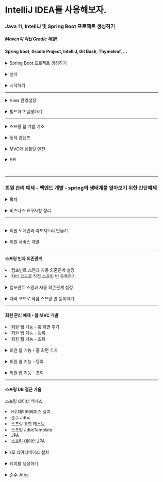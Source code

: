 # IntelliJ IDEA를 사용해보자.

### Java 11, IntelliJ 및 Spring Boot 프로젝트 생성하기
##### Maven이 아닌 Gradle 체험!
#### Spring boot, Gradle Project, IntelliJ, Git Bash, Thymeleaf, ...
<details>
    <summary>Spring Boot 프로젝트 생성하기</summary>
    </br>
    <p>스프링 부트 스타터 사이트로 이동해서 스프링 프로젝트 생성하기</p>
    <p><a href="https://start.spring.io" >https://start.spring.io</a></p>
    <p>참고 : 버전에서 (SNAPSHOT) 혹은 다른 영어가 붙은 버전은 정식 RELEASE된 버전이 아니다.</p>
    <p>Dependencies : Spring Web, Thymeleaf</p>
    <p>* build.gradle</p>
    <pre>
    <code>
    plugins {
	id 'org.springframework.boot' version '2.7.5'
	id 'io.spring.dependency-management' version '1.0.15.RELEASE'
	id 'java'
}

group = 'hello'
version = '0.0.1-SNAPSHOT'
sourceCompatibility = '11'

repositories {
	mavenCentral()
}

dependencies {
	implementation 'org.springframework.boot:spring-boot-starter-thymeleaf'
	implementation 'org.springframework.boot:spring-boot-starter-web'
	testImplementation 'org.springframework.boot:spring-boot-starter-test'
	developmentOnly 'org.springframework.boot:spring-boot-devtools'
}

tasks.named('test') {
	useJUnitPlatform()
}
    </code>
    </pre>
</details>
</br>

<details>
    <summary>설치</summary>
    </br>
    <p>JDK 8 버전을 받을 때와 동일하게 설치한다.</p>
    <p>다만, 이번 연습은 JDK 11을 사용하기 때문에 11을 설치.<a href="https://www.oracle.com/kr/java/technologies/javase/jdk11-archive-downloads.html">JDK 11 설치링크</a></p>
    <p>IntelliJ는 그냥 알아서 무료판 받아서 하면 된다.</p>
    <p><a href="https://goddaehee.tistory.com/195">IntelliJ 설치 참고</a></p>
</details>
</br>

<details>
    <summary>시작하기</summary>
    </br>
    <p>동작 확인</p>
    <li>기본 메인 클래스 실행</li>
    <li>스프링 부트 메인 실행 후 에러페이지로 간단하게 동작 확인( http://localhost:8080 )</li>
    <hr>
    <li >IntelliJ Gradle 대신에 자바 직접 실행 설정하기</li>
    <ul><p>상단 탭 메뉴 중 FIle => Settings => gradle 검색</p></ul>
    <ul><p>Build and run using 및 Run tests using 값 => 'IntelliJ IDEA'로 변경</p></ul>
    <ul><p>참고 : 윈도우에서 단축키 조회하기 : File => Settings => keymap</p></ul>
    <ul><p>Refactor This 단축키 : Ctrl + Alt + Shift + T</p></ul>
    </br>
    <li >IntelliJ JDK 설치 확인</li>
    <ul><li >프로젝트 JDK 설정</li></ul>
    <ul><li >gradle JDK 설정</li></ul>
    </br>
    <p>프로젝트 JDK 설정 확인</p>
    <p>* Windows: File => Project Structure(Ctrl+Alt+Shift+S) => Project SDK에서 java 버전 확인</br>
    * Mac: File => Project Structure (⌘;) => Project SDK에서 java 버전 확인</p>
    </br>
    <p>gradle JDK 설정 ( 위에서 설정 완료 )</p>
    <p>* Windows: File Settings(Ctrl+Alt+S)
    </br>
    * Mac: IntelliJ IDEA | Preferences(⌘,)</p>
    <p> Build and run using를 IntelliJ IDEA로 선택</br>
    Build tests using를 IntelliJ IDEA로 선택</br>
    Gradle JVM을 새로 설치한 자바 11로 지정</p>
    </br>
    <hr>
    <p>라이브러리 살펴보기</p>
    </br>
    <li >Gradle은 의존관계가 있는 라이브러리를 함께 다운로드 함.</li>
    </br>
    <p>스프링 부트 라이브러리</p>
    <li>
    spring-boot-starter-web
    <li>spring-boot-starter-tomcat: 톰캣 (웹서버)</li>
    <li>spring-webmvc: 스프링 웹 MVC</li>
    <li>spring-boot-starter-thymeleaf: 타임리프 템플릿 엔진(View)</li>
    <li>spring-boot-starter(공통): 스프링 부트 + 스프링 코어 + 로깅
    <li>spring-boot
    <ul>* spring-core</ul>
    </li>
    <li>spring-boot-starter-logging
    <ul>* logback, slf4j</ul>
    </li></li></li>
    </br>
    <p>테스트 라이브러리</P>
    <li>spring-boot-starter-test
    <ul>* junit: 테스트 프레임워크</ul>
    <ul>* mockito: 목 라이브러리</ul>
    <ul>* assertj: 테스트 코드를 좀 더 편하게 작성하게 도와주는 라이브러리</ul>
    <ul>* spring-test-: 스프링 통합 테스트 지원</ul>
    </li>
</details>
<hr>
<details>
    <summary >View 환경설정</summary>
    <li>Welcome Page 만들기</li>
    <code>
    resoures/static/index.html
    </code>

    
    <!DOCTYPE html>
    <html lang="ko">
    <head>
        <meta charset="UTF-8">
        <title>Hello</title>
    </head>
    <body>
    <p>Hello 인데요?</p>
    <a href="/hello">hello</a>
    </body>
    </html>
<li>스프링 부트가 제공하는 Welcome Page기능</li>
<ul><li><code>static/index.html</code>을 올려두면 Welcome page 기능을 제공한다.</li></ul>
<ul><li><a href="https://docs.spring.io/spring-boot/docs/2.3.1.RELEASE/reference/html/spring-boot-features.html#boot-features-spring-mvc-welcome-page">2.3.1.RELEASE버전 문서</a></li></ul>
</br>
<p>Thymeleaf템플릿 엔진</p>
<li>thymeleaf 공식 사이트:<a href=" https://www.thymeleaf.org/">https://www.thymeleaf.org/</a></li>
<li>스프링 공식 튜토리얼: <a href="https://spring.io/guides/gs/serving-web-content/">링크</a></li>
<li>스프링부트 메뉴얼: <a href="https://docs.spring.io/spring-boot/docs/2.3.1.RELEASE/reference/
html/spring-boot-features.html#boot-features-spring-mvc-template-engines">링크 지금 쓰는것은 2.7.5 버전인데 강의에서 (2.3.1.버전 사용중)</a></li>
<hr>
<code>src/main/java/helo.hellospring.controller/HelloController.java</code>
<pre>
<code>
@Controller
public class HelloController {
    @GetMapping("hello")
    public String hello(Model model) {
    model.addAttribute("data", "hello!!");
    return "hello";
    }
}
</code>
</pre>
</br>
<code>resources/templates/hello.html</code>

    <!DOCTYPE HTML>
    <html xmlns:th="http://www.thymeleaf.org">
    <head>
    <title>Hello</title>
    <meta http-equiv="Content-Type" content="text/html; charset=UTF-8" />
    </head>
    <body>
    <p th:text="'안녕하세요. ' + ${data}" >안녕하세요. 손님</p>
    </body>
    </html>
<p>thymeleaf 템플릿엔진 동작 확인</p>
<li>실행주소 : <a href="http://localhost:8080/hello">http://localhost:8080/hello</a></li>
</br>
<li>컨트롤러에서 리턴 값으로 문자를 반환하면 뷰 리졸버( viewResolver )가 화면을 찾아서 처리한다.
    <ul>스프링 부트 템플릿엔진 기본 viewName 매핑</ul>
    <ul>resources:templates/ +{ViewName}+ .html</ul>
</li>
<p> 참고: spring-boot-devtools 라이브러리를 추가하면, html 파일을 컴파일만 해주면 서버 재시작 없이
View 파일 변경이 가능하다.
> 인텔리J 컴파일 방법: 메뉴 build => Recompile</br>구글링해서 devtools 라이브러리 추가 가능.</p>
</details>
</br>
<details>
    <summary>빌드하고 실행하기</summary>
    </br>
    <li>콘솔로 이동</li>
    <ul><li>./gradlew build</li></ul>
    <ul><li>cd build/libs</li></ul>
    <ul><li>java -jar hello-spring-0.0.1-SNAPSHOT.jar</li></ul>
    <ul><li>실행 확인</li></ul>
    </br>
    <p>윈도우 사용자를 위한 팁</P>
    <li>콘솔로 이동 => cmd로 이동</li>
    <li>./gradlew => gradlew.bat 실행</li>
    <li>cmd에서 gradlew.bat를 실행하려면 gradlew하고 엔터.</li>
    <li>gradlew build</li>
    <li>폴더 목록 확인 dir (git bash에서는 ls)</li>
    <li>윈도우에서 Git bash 터미널 사용하기 <a href="https://www.inflearn.com/questions/53961">링크</a></li>
</details>
<hr>
<details>
    <summary>스프링 웹 개발 기초</summary>
    <li>정적 컨텐츠</li>
    <li>MVC와 템플릿 엔진</li>
    <details>
        <summary>API</summary>
        <p>쉽게 말하면, JSON이라는 데이터 포맷으로 클라이언트에게 데이터를 전달하는 방식.</p>
        <p>Vue, React등 API로 데이터만 내려주면 화면은 클라이언트가 알아서 그리고 정리하는 방식.</p>
        <p>혹은 서버끼리 통신할 때.</p>
    </details>
</details>
</br>
<details>
    <summary>정적 컨텐츠</summary>
    <p>스프링 부트 정적 컨텐츠 기능</p>
    <a href="https://docs.spring.io/spring-boot/docs/2.3.1.RELEASE/reference/html/spring-boot-features.html#boot-features-spring-mvc-static-content">https://docs.spring.io/spring-boot/docs/2.3.1.RELEASE/reference/html/spring-boot-features.html#boot-features-spring-mvc-static-content</a>
    </br>
<code>resources/static/hello-static.html</code> 

    <!DOCTYPE HTML>
    <html>
    <head>
    <title>static content</title>
    <meta http-equiv="Content-Type" content="text/html; charset=UTF-8" />
    </head>
    <body>
    정적 컨텐츠 입니다.
    </body>
    </html>

<p><a href="http://localhost:8080/hello-static.html">실행</a></p>
</details>
</br>
<details>
    <summary>MVC와 템플릿 엔진</summary>
    <p>MVC : Model, View, Controller</p>
    </br>
    <p>Controller</p>
    <pre><code>
@Controller
public class HelloController {
    @GetMapping("hello-mvc")
    public String helloMvc(@RequestParam("name") String name, Model model) {
    model.addAttribute("name", name);
    return "hello-template";
    }
}
    </code></pre>
    </br>
    <p>View</p>
    <code>resources/templates/hello-template.html</code>

    <html xmlns:th="http://www.thymeleaf.org">
    <body>
    <p th:text="'hello ' + ${name}">hello! empty</p>
    </body>
    </html>

<p>실행 : <a href="http://localhost:8080/hello-mvc?name=spring!!!">http://localhost:8080/hello-mvc?name=spring!!!</a></p>
</details>
</br>
<details>
    <summary>API</summary>
    </br>
    <p>@ResponseBody 문자 반환</p>
    <pre><code>
@Controller
public class HelloController {
    @GetMapping("hello-string")
    @ResponseBody
    public String helloString(@RequestParam("name") String name) {
    return "hello " + name;
    }
}
    </code></pre>
    <li>@ResponseBody를 사용하여 뷰 리졸버(viewResolver)를 사용하지 않게 되었음.</li>
    <li>대신, Http의 Body에 문자 내용을 직접 반환시켜 문자를 나타냄</li>
<p><a href="http://localhost:8080/hello-string?name=spring!!!">http://localhost:8080/hello-string?name=spring!!!</a></p>
<p>출력 화면 : hello spring!!!</p>
</br>
<p>@ResponseBody 객체 반환 (JSON)</p>
<pre><code>
@Controller
public class HelloController {
    @GetMapping("hello-api")
    @ResponseBody
    public Hello helloApi(@RequestParam("name") String name) {
        Hello hello = new Hello();
        hello.setName(name);
        return hello;
    }
    static class Hello {
        private String name;
        public String getName() {
            return name;
        }
        public void setName(String name) {
            this.name = name;
        }
    }
}
</code></pre>
<li>@ResponseBody를 사용하고, 객체를 반환하면 객체가 JSON으로 변환되어 나타난다.</li>
<ul><li>Spring의 Container에서 @ResponseBody가 있으면, HttpMessageConverter가 동작한다.</li></ul>
<ul><li>기본 문자처리: StringHttpMessageConverter</li></ul>
<ul><li>기본 객체처리: MappingJackson2HttpMessageConverter</li></ul>
<ul><li>byte 처리 등등 기타 여러 HttpMessageConverter가 기본으로 등록되어 있음</li></ul>
</br>
<p>참고: 클라이언트의 HTTP Accept 해더와 서버의 컨트롤러 반환 타입 정보 둘을 조합해서
HttpMessageConverter 가 선택된다.</p>
</details>
</br></br>
<hr>

### 회원 관리 예제 - 백엔드 개발 - spring의 생태계를 알아보기 위한 간단예제
<details>
    <summary>목차</summary>
    <li>비즈니스 요구사항 정리</li>
    <li>회원 도메인과 리포지토리 만들기</li>
    <li>회원 리포지토리 테스트 케이스 작성</li>
    <li>회원 서비스 개발</li>
    <li>회원 서비스 테스트</li>
</details>
</br>
<details>
    <summary>비즈니스 요구사항 정리</summary>
    <li>데이터: 회원ID, 이름</li>
    <li>기능: 회원 등록, 조회</li>
    <li>아직 데이터 저장소가 선정되지 않았음.(가상 시나리오)</li>
    </br>
    <p>일반적인 웹 어플리케이션 계층 구조</p>
    <img src="./일반적 웹어플리케이션 구조.png">
    <li>컨트롤러: 웹 MVC의 컨트롤러 역할</li>
    <li>서비스: 핵심 비즈니스 로직 구현</li>
    <li>리포지토리: 데이터베이스에 접근, 도메인 객체를DB에 저장하고 관리</li>
    <li>도메인: 비즈니스 도메인 객체, ex)회원, 주문, 쿠폰 등등 주로 데이터베이스에 저장하고 관리</li>
    </br>
    <p>클래스 의존관계</p>
    <img src="./클래스 의존관계.png">
    <li>아직 데이터 저장소가 선정되기 전, 우선 인터페이스로 구현 클래스를 변경할 수 있도록 설계</li>
    <li>데이터 저장소는 RDB, NoSQL 등등 다양한 저장소를 고민중인 상황으로 가정한다.</li>
    <li>개발을 진행하기 위해서 초기 개발 단계에서는 구현체로 가벼운 메모리 기반의 데이터 저장소 사용</li>
</details>
<hr>
</br>
<details>
    <summary>회원 도메인과 리포지토리 만들기</summary>
    </br>
    <p>회원 객체</p>

    package hello.hellospring.domain;
    public class Member {
        
        private Long id;
        private String name;
        public Long getId() {
            return id;
        }
        public void setId(Long id) {
            this.id = id;
        }
        public String getName() {
            return name;
        }
        public void setName(String name) {
            this.name = name;
        }
    }
</br>
    <p>회원 리포지토리 인터페이스</p>

    package hello.hellospring.repository;
    import hello.hellospring.domain.Member;
    import java.util.List;
    import java.util.Optional;
    public interface MemberRepository {
        Member save(Member member);
        Optional<Member> findById(Long id);
        Optional<Member> findByName(String name);
        List<Member> findAll();
    }
</br>
    <p>회원 리포지토리 메모리 구현체</p>

    package hello.hellospring.repository;
    import hello.hellospring.domain.Member;
    import java.util.*;
    /**
    * 동시성 문제가 고려되어 있지 않음, 실무에서는 ConcurrentHashMap, AtomicLong 사용 고려
    */
    public class MemoryMemberRepository implements MemberRepository {
        private static Map<Long, Member> store = new HashMap<>();
        private static long sequence = 0L;
        @Override
        public Member save(Member member) {
            member.setId(++sequence);
            store.put(member.getId(), member);
            return member;
        }
        @Override
        public Optional<Member> findById(Long id) {
            return Optional.ofNullable(store.get(id));
        }
        @Override
        public List<Member> findAll() {
            return new ArrayList<>(store.values());
        }
        @Override
        public Optional<Member> findByName(String name) {
            return store.values().stream()
            .filter(member -> member.getName().equals(name))
            .findAny();
        }
        public void clearStore() {
            store.clear();
        }
    }
    
</br>
<h4>회원 리포지토리 테스트 케이스 작성</h4>
<p>개발한 기능을 실행해서 테스트 할 때 자바의 main 메서드를 통해서 실행하거나, 웹 애플리케이션의
컨트롤러를 통해서 해당 기능을 실행한다. 이러한 방법은 준비하고 실행하는데 오래 걸리고, 반복 실행하기
어렵고 여러 테스트를 한번에 실행하기 어렵다는 단점이 있다. 자바는 JUnit이라는 프레임워크로 테스트를
실행해서 이러한 문제를 해결한다.</p>
</br>
<p>src/test/java 하위 폴더에 생성하기 - test 폴더가 포인트</p>

    package hello.hellospring.repository;
    import hello.hellospring.domain.Member;
    import org.junit.jupiter.api.AfterEach;
    import org.junit.jupiter.api.Test;
    import java.util.List;
    import java.util.Optional;
    import static org.assertj.core.api.Assertions.*;
    class MemoryMemberRepositoryTest {
            MemoryMemberRepository repository = new MemoryMemberRepository();
        @AfterEach
        public void afterEach() {
            repository.clearStore();
        }
        @Test
        public void save() {
            //given
            Member member = new Member();
            member.setName("spring");
            //when
            repository.save(member);
            //then
            Member result = repository.findById(member.getId()).get();
            assertThat(result).isEqualTo(member);
        }
        @Test
        public void findByName() {
            //given
            Member member1 = new Member();
            member1.setName("spring1");
            repository.save(member1);
            Member member2 = new Member();
            member2.setName("spring2");
            repository.save(member2);
            //when
            Member result = repository.findByName("spring1").get();
            //then
            assertThat(result).isEqualTo(member1);
        }
        @Test
        public void findAll() {
            //given
            Member member1 = new Member();
            member1.setName("spring1");
            repository.save(member1);
            Member member2 = new Member();
            member2.setName("spring2");
            repository.save(member2);
            //when
            List<Member> result = repository.findAll();
            //then
            assertThat(result.size()).isEqualTo(2);
        }
    }

<li>@AfterEach : 한번에 여러 테스트를 실행하면 메모리 DB에 직전 테스트의 결과가 남을 수 있다. 이렇게
되면 다음 이전 테스트 때문에 다음 테스트가 실패할 가능성이 있다. @AfterEach 를 사용하면 각 테스트가
종료될 때 마다 이 기능을 실행한다. 여기서는 메모리 DB에 저장된 데이터를 삭제한다.</li>
<li>테스트는 각각 독립적으로 실행되어야 하며, 테스트 순서에 의존관계가 있는 것은 좋은 테스트가 아니다.</li>
</details>
</br>
<details>
    <summary>회원 서비스 개발</summary>

    package hello.hellospring.service;
    import hello.hellospring.domain.Member;
    import hello.hellospring.repository.MemberRepository;
    import java.util.List;
    import java.util.Optional;
    public class MemberService {
        private final MemberRepository memberRepository = new
        MemoryMemberRepository();
        /**
        * 회원가입
        */
        public Long join(Member member) {
        validateDuplicateMember(member); //중복 회원 검증
        memberRepository.save(member);
        return member.getId();
        }
        private void validateDuplicateMember(Member member) {
        memberRepository.findByName(member.getName())
        .ifPresent(m -> {
        throw new IllegalStateException("이미 존재하는 회원입니다.");
        });
        }
        /**
        * 전체 회원 조회
        */
        public List<Member> findMembers() {
        return memberRepository.findAll();
        }
        public Optional<Member> findOne(Long memberId) {
        return memberRepository.findById(memberId);
        }
    }
</br>
    <h4>회원 서비스 테스트</h4>
    <p>기존에는 회원 서비스가 메모리 회원 리포지토리를 직접 생성하게 함.</p>
    <P>참고 : MemberService클래스에서 Test를 위해 단축키 : Ctrl + Shift + T 를 사용하여 테스트 클래스 바로 만들기</p>

    public class MemberService {
    private final MemberRepository memberRepository = 
    new MemoryMemberRepository();
    }

</br>
    <p>회원 리포지토리의 코드가 회원 서비스 코드를 DI가능하게 변경</p>
    
    public class MemberService {
        // Test 할 때 다른 리포지터리를 참조 하는 것을 방지하기 위해
        // 직접 생성한 리포지토리를 DI가능하게 변경
        private final MemberRepository memberRepository;
        public MemberService(MemberRepository memberRepository) {
        this.memberRepository = memberRepository;
        }
        ...
    }

<p>회원 서비스 테스트</p>
<pre><code>
package hello.hellospring.service;
import hello.hellospring.domain.Member;
import hello.hellospring.repository.MemoryMemberRepository;
import org.junit.jupiter.api.BeforeEach;
import org.junit.jupiter.api.Test;
import static org.assertj.core.api.Assertions.*;
import static org.junit.jupiter.api.Assertions.*;
// Test자동완성 단축키 : Ctrl + Shift + T
class MemberServiceTest {
    // new 로 생성하면 다른 인스턴스로 사용하여 디비가 달라 질 수 있다.
    // MemberService에서 코드 수정했음. 생성자만듬.
    MemberService memberService;
    MemoryMemberRepository memberRepository;

    // MemberRepository 를 생성하기 전에 MemberService에서 미리 넣어준다.
    // MemberService 입장에서 DI된 상태.
    @BeforeEach
    public void beforeEach() {
    memberRepository = new MemoryMemberRepository();
    memberService = new MemberService(memberRepository);
    }

    @AfterEach
    public void afterEach() {
    memberRepository.clearStore();
    }

    // 테스트는 메소드를 한글로 해도 상관없다.
    // 확인하기가 아주 편리해짐. 기본은 영어지만 상관없음.
    // 빌드될 때 테스트 코드는 포함되지 않기 때문.
    @Test
    public void 회원가입() throws Exception {
    //Given
    Member member = new Member();
    member.setName("hello");
    //When
    Long saveId = memberService.join(member);
    //Then
    Member findMember = memberRepository.findById(saveId).get();
    assertEquals(member.getName(), findMember.getName());
    }
    @Test
    public void 중복_회원_예외() throws Exception {
    //Given
    Member member1 = new Member();
    member1.setName("spring");
    Member member2 = new Member();
    member2.setName("spring");
    //When
    memberService.join(member1);
    IllegalStateException e = assertThrows(IllegalStateException.class,
    () -> memberService.join(member2));//예외가 발생해야 한다.
    assertThat(e.getMessage()).isEqualTo("이미 존재하는 회원입니다.");

    // try-catch 문으로 잡을 수 있지만, 로직이 복잡해지고 try-catch 를 잡기가 애매하다
        /*
        try {
            memberService.join(member2);
            fail();
        } catch (IllegalStateException e) {
            assertThat(e.getMessage()).isEqualTo("이미 존재하는 회원입니다.");
        }
        */
    }
}
</code></pre>
</br>
<p>@BeforeEach : 각 테스트 실행 전에 호출된다. 테스트가 서로 영향이 없도록 항상 새로운 객체를 생성하고, 
의존관계도 새로 맺어준다.</p>
</details>
<hr>
<h4>스프링 빈과 의존관계</h4>
<li>컴포넌트 스캔과 자동 의존관계 설정</li>
<li>자바 코드로 직접 스프링 빈 등록하기</li>
</br>
<details>
    <summary>컴포넌트 스캔과 자동 의존관계 설정</summary>
    <p>회원 컨트롤러가 회원서비스와 회원 리포지토리를 사용할 수 있게 의존관계를 준비.</p>
    </br>
    <h6>회원 컨트롤러에 의존관계 추가<h6>
<pre><code>
package hello.hellospring.controller;
import hello.hellospring.service.MemberService;
import org.springframework.beans.factory.annotation.Autowired;
import org.springframework.stereotype.Controller;
@Controller
public class MemberController {
    private final MemberService memberService;
    @Autowired
    public MemberController(MemberService memberService) {
    this.memberService = memberService;
    }
}

</code></pre>

<li>생성자에 @Autowired 가 있으면 스프링이 연관된 객체를 스프링 컨테이너에서 찾아서 넣어준다. 이렇게
객체 의존관계를 외부에서 넣어주는 것을 DI (Dependency Injection), 의존성 주입이라 한다.</li>
<li>이전 테스트에서는 개발자가 직접 주입했고, 여기서는 @Autowired에 의해 스프링이 주입해준다</li>
</br>
<h6>오류 발생</h6>
<pre><code>
Consider defining a bean of type 'hello.hellospring.service.MemberService' in 
your configuration.
</code></pre>
</br>
<h6>memberService가 스프링 빈으로 등록되어 있지 않다.</h6>
<img src="./스프링 빈X.png">
<p>참고: helloController는 스프링이 제공하는 컨트롤러여서 스프링 빈으로 자동 등록된다.
> @Controller 가 있으면 자동 등록됨</p>
</br>
<h6>스프링 빈을 등록하는 2가지 방법</h6>
<li>컴포넌트 스캔과 자동 의존관계 설정</li>
<li>자바 코드로 직접 스프링 빈 등록하기</li>
</br>
<li>@Component 애노테이션이 있으면 스프링 빈으로 자동 등록된다.</li>
<li>@Controller 컨트롤러가 스프링 빈으로 자동 등록된 이유도 컴포넌트 스캔 때문이다.</li>
<li>@Component 를 포함하는 다음 애노테이션도 스프링 빈으로 자동 등록된다.</li>
<ul><li>@Controller</li></ul>
<ul><li>@Service</li></ul>
<ul><li>@Repository</li></ul>
</br>
<h6>회원 서비스 스프링 빈 등록</h6>
<pre><code>
@Service
public class MemberService {
    private final MemberRepository memberRepository;
    @Autowired
    public MemberService(MemberRepository memberRepository) {
    this.memberRepository = memberRepository;
    }
}
</code></pre>

<p>참고: 생성자에 @Autowired 를 사용하면 객체 생성 시점에 스프링 컨테이너에서 해당 스프링 빈을 찾아서
주입한다. 생성자가 1개만 있으면 @Autowired 는 생략할 수 있다.</p>
</br>
<h6>회원 리포지토리 스프링 빈 등록</h6>
<pre><code>
@Repository
public class MemoryMemberRepository implements MemberRepository {}
</code></pre>
</br>
<p>스프링 빈 등록 이미지</p>
<img src="./스프링 빈 등록 이미지.png">
<li>memberService 와 memberRepository 가 스프링 컨테이너에 스프링 빈으로 등록되었다.</li>
</hr>
<p>기본적으로 컴포넌트 스캔은 실행되는 main method가 속한 Package를 포함한 하위 package에서만 찾아준다.</p>
</br>
<p> 참고: 스프링은 스프링 컨테이너에 스프링 빈을 등록할 때, 기본으로 싱글톤으로 등록한다(유일하게 하나만
등록해서 공유한다) 따라서 같은 스프링 빈이면 모두 같은 인스턴스다. 설정으로 싱글톤이 아니게 설정할 수
있지만, 특별한 경우를 제외하면 대부분 싱글톤을 사용한다.</p>
</details>
</br>
<details>
    <summary>자바 코드로 직접 스프링 빈 등록하기</summary>
    <li>회원 서비스와 회원 리포지토리의 @Service, @Repository, @Autowired 애노테이션을 제거하고 진행.</li>
    <pre><code>
package hello.hellospring;
import hello.hellospring.repository.MemberRepository;
import hello.hellospring.repository.MemoryMemberRepository;
import hello.hellospring.service.MemberService;
import org.springframework.context.annotation.Bean;
import org.springframework.context.annotation.Configuration;
@Configuration
public class SpringConfig {
    @Bean
    public MemberService memberService() {
    return new MemberService(memberRepository());
    }
    @Bean
    public MemberRepository memberRepository() {
    return new MemoryMemberRepository();
    }
}
    </code></pre>
    </br>
    <h5>여기서는 향후 메모리 리포지토리를 다른 리포지토리로 변경할 예정이므로, 컴포넌트 스캔 방식 대신에
    자바 코드로 스프링 빈을 설정함. 다른 코드에 손대지 않고, 구현체를 바꿔치기 할 수 있다!</h5>
    <p>참고: XML로 설정하는 방식도 있지만 최근에는 잘 사용하지 않음. Framework 폴더에 xml로 설정한 방식도 연습되어있음.</p>
    <p>참고: DI에는 필드 주입, setter 주입, 생성자 주입 이렇게 3가지 방법이 있다. 의존관계가 실행중에
    동적으로 변하는 경우는 거의 없으므로 생성자 주입을 권장한다</p>
    <p>참고: 실무에서는 주로 정형화된 컨트롤러, 서비스, 리포지토리 같은 코드는 컴포넌트 스캔을 사용한다. 
    그리고 정형화 되지 않거나, 상황에 따라 구현 클래스를 변경해야 하면 설정을 통해 스프링 빈으로
    등록한다</p>
    <h6>주의: @Autowired 를 통한 DI는 helloController , memberService 등과 같이 스프링이 관리하는
    객체에서만 동작한다. 스프링 빈으로 등록하지 않고 내가 직접 생성한 객체에서는 동작하지 않는다</h6>
</br>
<p>MemberController.java에서 변경 내용 필기.</p>
    <pre><code>
package hello.hellospring.controller;

import hello.hellospring.service.MemberService;
import org.springframework.beans.factory.annotation.Autowired;
import org.springframework.stereotype.Controller;

@Controller
public class MemberController {
    // 인스턴스로 생성하여 사용도 가능하지만, 다른 곳에서 사용하는 MemberService 와 다른 객체가된다.
    // 똑같은 객체를 사용할 때, 여러개를 사용할 필요없이 스프링 컨테이너가 관리하게 하나만 사용하는게 편리.
//    private final MemberService memberService = new MemberService();
    private final MemberService memberService;
//    @Autowired private final MemberService memberService; 필드 주입도 가능하지만, 좋지 않은 방식.
//    setter 주입방식. => 멤버 컨트롤을 호출했을 때, public 으로 열려 있어야 함.
//    누구에게나 노출되어있어 좋지 않다. 조립 시점에 생성하고, 변경하지 못하도록 막아야 한다.
//    결론 : 생성자 주입을 권장.
//    @Autowired
//    public void setMemberService(MemberService memberService) {
//        this.memberService = memberService;
//    }

    // 처음에 오류발생 : MemberService 가 처음에는 순수한 자바 코드였기 때문에.
    // 애노테이션을 등록 해주기 전이었다.
    // @Repository 와 @Service 를 적용 시켜줌으로 해결.
    @Autowired
    public MemberController(MemberService memberService) {
        this.memberService = memberService;
    }
}
    </code></pre>
    </br>
</details>
<hr>
<h4>회원 관리 예제 - 웹 MVC 개발</h4>
<li>회원 웹 기능 - 홈 화면 추가</li>
<li>회원 웹 기능 - 등록</li>
<li>회원 웹 기능 - 조회</li>
</br>
<details>
    <summary>회원 웹 기능 - 홈 화면 추가</summary>
    </br>
    <h6>홈 컨트롤러 추가</h6>
    <pre><code>
package hello.hellospring.controller;
import org.springframework.stereotype.Controller;
import org.springframework.web.bind.annotation.GetMapping;
@Controller
public class HomeController {
 @GetMapping("/")
 public String home() {
 return "home";
 }
}
    </code></pre>
    </br>
    <h6>회원 관리용 홈</h6>

    <!DOCTYPE HTML>
    <html xmlns:th="http://www.thymeleaf.org">
    <body>
    <div class="container">
        <div>
            <h1>Hello Spring</h1>
            <p>회원 기능</p>
            <p>
            <a href="/members/new">회원 가입</a>
            <a href="/members">회원 목록</a>
            </p>
        </div>
    </div> <!-- /container -->
    </body>
    </html>

<p>참고: 컨트롤러가 정적 파일보다 우선순위가 높다.</p>
<h6>요청이 오면, 스프링 컨테이너안의 컨트롤러를 찾고, 없다면 static한 정적파일을 찾기때문.</h6>
</details>
</br>
<details>
    <summary>회원 웹 기능 - 등록</summary>
    <p>회원 등록 폼 개발</p>
    <h6>회원 등록 폼 컨트롤러</h6>
    <pre><code>
@Controller
public class MemberController {
    private final MemberService memberService;
    @Autowired
    public MemberController(MemberService memberService) {
    this.memberService = memberService;
    }
    @GetMapping(value = "/members/new")
    public String createForm() {
    return "members/createMemberForm";
    }
}
    </code></pre>
    </br>
    <h6>회원 등록 폼HTML (resources/templates/members/createMemberForm)</h6>
    
    <!DOCTYPE HTML>
    <html xmlns:th="http://www.thymeleaf.org">
    <body>
    <div class="container">
        <form action="/members/new" method="post">
            <div class="form-group">
            <label for="name">이름</label>
            <input type="text" id="name" name="name" placeholder="이름을
            입력하세요">
            </div>
            <button type="submit">등록</button>
        </form>
    </div> <!-- /container -->
    </body>
    </html>

</br>
<p>회원 등록 컨트롤러</p>
</br>
<h6>웹 등록 화면에서 데이터를 전달 받을 폼 객체</h6>

package hello.hellospring.controller;
public class MemberForm {
    private String name;
    public String getName() {
    return name;
    }
    public void setName(String name) {
    this.name = name;
    }
}

</br>
<h6>회원 컨트롤러에서 회원을 실제 등록하는 기능</6h>

@PostMapping(value = "/members/new")
public String create(MemberForm form) {
    Member member = new Member();
    member.setName(form.getName());
    memberService.join(member);
    return "redirect:/";
}
</br>
</details>
</br>
<details>
    <summary>회원 웹 기능 - 조회</summary>
    </br>
    <h6>회원 컨트롤러에서 조회 기능</h6>
    
    @GetMapping(value = "/members")
    public String list(Model model) {
        List<Member> members = memberService.findMembers();
        model.addAttribute("members", members);
        return "members/memberList";
    }    

</br>
<h6>회원 리스트 HTML</h6>

    <!DOCTYPE HTML>
    <html xmlns:th="http://www.thymeleaf.org">
    <body>
        <div class="container">
            <div>
                <table>
                    <thead>
                    <tr>
                        <th>#</th>
                        <th>이름</th>
                    </tr>
                    </thead>
                    <tbody>
                    <tr th:each="member : ${members}">
                        <td th:text="${member.id}"></td>
                        <td th:text="${member.name}"></td>
                    </tr>
                    </tbody>
                </table>
           </div>
    </div> <!-- /container -->
    </body>
    </html>

</br>
</details>
<hr>
<h4>스프링 DB 접근 기술</h4>
<p>스프링 데이터 엑세스</p>
<li>H2 데이터베이스 설치</li>
<li>순수 Jdbc</li>
<li>스프링 통합 테스트</li>
<li>스프링 JdbcTemplate</li>
<li>JPA</li>
<li>스프링 데이터 JPA</li>
</br>
<details>
    <summary>H2 데이터베이스 설치</summary>
    <p>개발이나 테스트 용도로 가볍고 편리한 DB, 웹 화면을 제공한다.</p>
    <h6> 주의!</br>
> h2 데이터베이스는 꼭 다음 링크에 들어가서 1.4.200 버전을 설치해주세요.</br>
> 최근에 나온 2.0.206 버전을 설치하면 일부 기능이 정상 동작하지 않습니다.</br>
> <a href="https://www.h2database.com/html/download-archive.html">https://www.h2database.com/html/download-archive.html</a></br>
> 만약 이미 설치하고 실행까지 했다면 다시 설치한 이후에 ~/test.mv.db 파일을 꼭 삭제해주세요.</br>
> 그렇지 않으면 다음 오류가 발생하면서 접속되지 않습니다.</br>
> General error: "The write format 1 is smaller than the supported format 2 
[2.0.206/5]" [50000-202] HY000/50000</h6>
<hr>
<li><a href="https://www.h2databae.com">https://www.h2databae.com</a></li>
<li>다운로드 및 설치</li>
<li>h2 데이터베이스 버전은 스프링 부트 버전에 맞춘다.</li>
<li>권한 추가: chmod 755 h2.sh (윈도우 x)</li>
<li>실행: ./h2.sh (윈도우 x)</li>
<li>데이터베이스 파일 생성 방법</li>
<ul><li>jdbc:h2:~/test (최초 한번만)</li></ul>
<ul><li>~/test.mv.db 파일 생성 확인</li></ul>
<ul><li>이후부터 jdbc:h2:tcp://localhost/~/test 로 접속</li></ul>
    </br>
</details>
</br>
<details>
    <summary>테이블 생성하기</summary>
    <h6>테이블 관리를 위해 프로젝트 루트에 sql/ddl.sql 파일 생성</h6>
    <pre><code>
    drop table if exists member CASCADE;
    create table member
    (
        id bigint generated by default as identity,
        name varchar(255),
        primary key (id)
    );
</code></pre>
</br>
<p>H2 데이터베이스에 접근해서 member 테이블 생성</p>
</details>
</br>
<details>
    <summary>순수 Jdbc</summary>
    <p>환경 설정</p>
    </br>
    <h6>build.gradle 파일에 jdbc, h2 데이터베이스 관련 라이브러리 추가</h6>
    <pre><code>
    implementation 'org.springframework.boot:spring-boot-starter-jdbc'
    runtimeOnly 'com.h2database:h2'
    </code></pre>
    </br>
    <h6>스프링 부트 데이터베이스 연결 설정 추가</h6>
    <code>
    resources/application.properties
    </code>
    <pre><code>
spring.datasource.url=jdbc:h2:tcp://localhost/~/test
spring.datasource.driver-class-name=org.h2.Driver
spring.datasource.username=sa
    </code></pre>
    </br>
</details>



